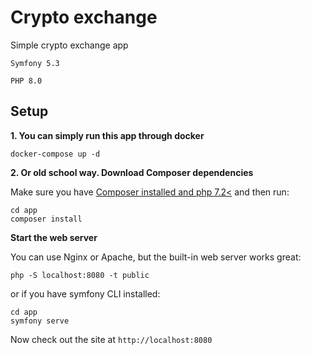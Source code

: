 Crypto exchange
=================================

Simple crypto exchange app
```
Symfony 5.3

PHP 8.0
```

## Setup

**1. You can simply run this app through docker**

```
docker-compose up -d
```

**2. Or old school way. Download Composer dependencies**

Make sure you have [Composer installed and php 7.2<](https://getcomposer.org/download/)
and then run:

```
cd app
composer install
```

**Start the web server**

You can use Nginx or Apache, but the built-in web server works
great:

```
php -S localhost:8080 -t public
```
or if you have symfony CLI installed:
```
cd app
symfony serve
```

Now check out the site at `http://localhost:8080`
